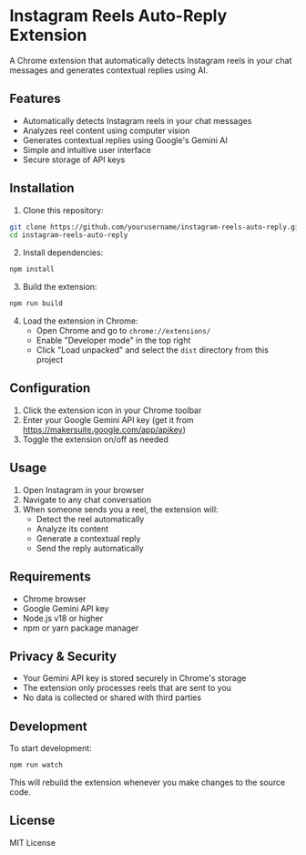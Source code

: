 # Instagram Reels Auto-Reply Extension

A Chrome extension that automatically detects Instagram reels in your chat messages and generates contextual replies using AI.

## Features

- Automatically detects Instagram reels in your chat messages
- Analyzes reel content using computer vision
- Generates contextual replies using Google's Gemini AI
- Simple and intuitive user interface
- Secure storage of API keys

## Installation

1. Clone this repository:
```bash
git clone https://github.com/yourusername/instagram-reels-auto-reply.git
cd instagram-reels-auto-reply
```

2. Install dependencies:
```bash
npm install
```

3. Build the extension:
```bash
npm run build
```

4. Load the extension in Chrome:
   - Open Chrome and go to `chrome://extensions/`
   - Enable "Developer mode" in the top right
   - Click "Load unpacked" and select the `dist` directory from this project

## Configuration

1. Click the extension icon in your Chrome toolbar
2. Enter your Google Gemini API key (get it from https://makersuite.google.com/app/apikey)
3. Toggle the extension on/off as needed

## Usage

1. Open Instagram in your browser
2. Navigate to any chat conversation
3. When someone sends you a reel, the extension will:
   - Detect the reel automatically
   - Analyze its content
   - Generate a contextual reply
   - Send the reply automatically

## Requirements

- Chrome browser
- Google Gemini API key
- Node.js v18 or higher
- npm or yarn package manager

## Privacy & Security

- Your Gemini API key is stored securely in Chrome's storage
- The extension only processes reels that are sent to you
- No data is collected or shared with third parties

## Development

To start development:

```bash
npm run watch
```

This will rebuild the extension whenever you make changes to the source code.

## License

MIT License 